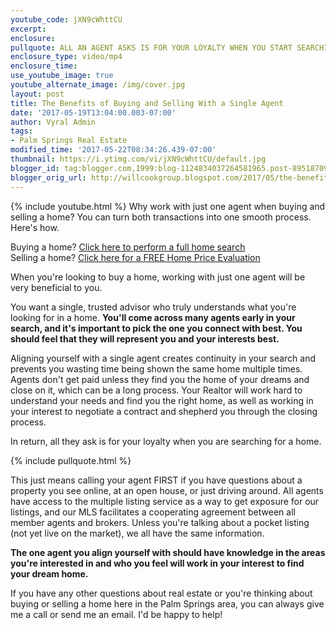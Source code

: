 ```yaml
---
youtube_code: jXN9cWhttCU
excerpt:
enclosure:
pullquote: ALL AN AGENT ASKS IS FOR YOUR LOYALTY WHEN YOU START SEARCHING FOR A HOME.
enclosure_type: video/mp4
enclosure_time:
use_youtube_image: true
youtube_alternate_image: /img/cover.jpg
layout: post
title: The Benefits of Buying and Selling With a Single Agent
date: '2017-05-19T13:04:00.003-07:00'
author: Vyral Admin
tags:
- Palm Springs Real Estate
modified_time: '2017-05-22T08:34:26.439-07:00'
thumbnail: https://i.ytimg.com/vi/jXN9cWhttCU/default.jpg
blogger_id: tag:blogger.com,1999:blog-1124834037264581965.post-8951870910720354650
blogger_orig_url: http://willcookgroup.blogspot.com/2017/05/the-benefits-of-buying-and-selling-with.html
---
```

{% include youtube.html %}
Why work with just one agent when buying and selling a home? You can turn both transactions into one smooth process. Here's how.

<div class="post-cta">
Buying a home? <a href="http://will.palmspringsarea.properties/index.php?types[]=1&types[]=2&areas[]=city%3APalm+Springs&fbts=3108061&beds=0&baths=0&min=0&max=30000000&map=0&options[]=new&sortby=listings.listingdate+DESC&quick=1&ppc=VyralVideoBlog_Buyers&addht=VyralVideoBlog_Buyers#rslt" target="_blank">Click here to perform a full home search</a><br>
Selling a home? <a href="http://www.topproducer.com/pages/index.html?pageid=a237f3ff-79a3-40c9-96d2-a3ad8cda13ac" target="_blank">Click here for a FREE Home Price Evaluation</a>
</div>

When you're looking to buy a home, working with just one agent will be very beneficial to you.

You want a single, trusted advisor who truly understands what you're looking for in a home. **You'll come across many agents early in your search, and it's important to pick the one you connect with best. You should feel that they will represent you and your interests best.**

Aligning yourself with a single agent creates continuity in your search and prevents you wasting time being shown the same home multiple times. Agents don't get paid unless they find you the home of your dreams and close on it, which can be a long process. Your Realtor will work hard to understand your needs and find you the right home, as well as working in your interest to negotiate a contract and shepherd you through the closing process.

In return, all they ask is for your loyalty when you are searching for a home.

{% include pullquote.html %}

This just means calling your agent FIRST if you have questions about a property you see online, at an open house, or just driving around. All agents have access to the multiple listing service as a way to get exposure for our listings, and our MLS facilitates a cooperating agreement between all member agents and brokers. Unless you're talking about a pocket listing (not yet live on the market), we all have the same information.

**The one agent you align yourself with should have knowledge in the areas you're interested in and who you feel will work in your interest to find your dream home.**

If you have any other questions about real estate or you're thinking about buying or selling a home here in the Palm Springs area, you can always give me a call or send me an email. I'd be happy to help!
